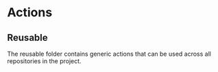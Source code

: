 # Actions

## Reusable
The reusable folder contains generic actions that can be used across all repositories in the project.

